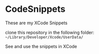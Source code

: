 # CodeSnippets
These are my XCode Snippets 

clone this repository in the following folder:
`~/Library/Developer/Xcode/UserData/`

See and use the snippets in XCode
